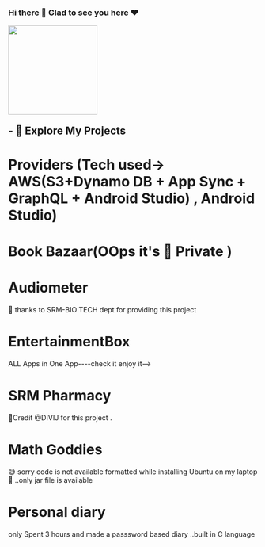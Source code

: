 ### Hi there 👋 Glad to see you here :heart:
<img align="left" height=180em src="https://user-images.githubusercontent.com/47109963/91696780-bbafd400-eb8d-11ea-8234-cbd731e2ca7c.gif"></img>

<br/><br/><br/><br/><br/><br/><br/><br/><br/><br/>

## - 🔭 Explore My Projects

# Providers (Tech used-> AWS(S3+Dynamo DB + App Sync + GraphQL + Android Studio) , Android Studio) 
# Book Bazaar(OOps it's 🤫 Private )
# Audiometer 
🤗 thanks to SRM-BIO TECH dept for providing this project
# EntertainmentBox 
ALL Apps in One App----check it enjoy it-->
# SRM Pharmacy
🤗Credit @DIVIJ for this project . 
# Math Goddies
😅 sorry code is not available formatted while installing Ubuntu on my laptop 🙁 ..only jar file is available
# Personal diary
only Spent 3 hours and made a passsword based diary ..built in C language




<!--
**NicheApp/NicheApp** is a ✨ _special_ ✨ repository because its `README.md` (this file) appears on your GitHub profile.

Here are some ideas to get you started:

- 🔭 I’m currently working on ...
- 🌱 I’m currently learning ...
- 👯 I’m looking to collaborate on ...
- 🤔 I’m looking for help with ...
- 💬 Ask me about ...
- 📫 How to reach me: ...
- 😄 Pronouns: ...
- ⚡ Fun fact: ...
-->
